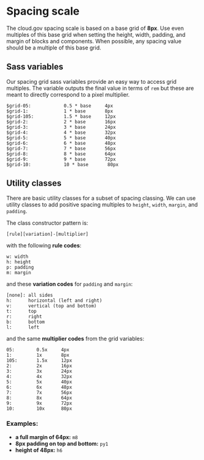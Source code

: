 # Spacing scale

The cloud.gov spacing scale is based on a base grid of **8px**. Use even multiples of this base grid when setting the height, width, padding, and margin of blocks and components. When possible, any spacing value should be a multiple of this base grid.


## Sass variables

Our spacing grid sass variables provide an easy way to access grid multiples. The variable outputs the final value in terms of `rem` but these are meant to directly correspond to a pixel multiplier.

```
$grid-05:            0.5 * base     4px
$grid-1:             1 * base       8px
$grid-105:           1.5 * base     12px
$grid-2:             2 * base       16px
$grid-3:             3 * base       24px
$grid-4:             4 * base       32px
$grid-5:             5 * base       40px
$grid-6:             6 * base       48px
$grid-7:             7 * base       56px
$grid-8:             8 * base       64px
$grid-9:             9 * base       72px
$grid-10:            10 * base       80px
```

## Utility classes

There are basic utility classes for a subset of spacing classing. We can use utility classes to add positive spacing multiples to `height`, `width`, `margin`, and `padding`.

The class constructor pattern is:

```
[rule][variation]-[multiplier]
```

with the following **rule codes**:

```
w: width
h: height
p: padding
m: margin

```

and these **variation codes** for `padding` and `margin`:

```
[none]: all sides
h:      horizontal (left and right)
v:      vertical (top and bottom)
t:      top
r:      right
b:      bottom
l:      left

```

and the same **multiplier codes** from the grid variables:

```
05:        0.5x     4px
1:         1x       8px
105:       1.5x     12px
2:         2x       16px
3:         3x       24px
4:         4x       32px
5:         5x       40px
6:         6x       48px
7:         7x       56px
8:         8x       64px
9:         9x       72px
10:        10x      80px
```

### Examples:
- **a full margin of 64px:** `m8`
- **8px padding on top and bottom:** `py1`
- **height of 48px:** `h6`
